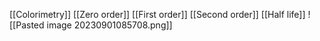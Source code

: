 [[Colorimetry]]
[[Zero order]]
[[First order]]
[[Second order]]
[[Half life]]
![[Pasted image 20230901085708.png]]